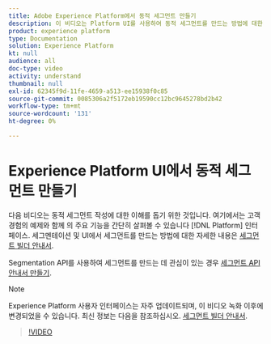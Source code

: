 ```yaml
---
title: Adobe Experience Platform에서 동적 세그먼트 만들기
description: 이 비디오는 Platform UI를 사용하여 동적 세그먼트를 만드는 방법에 대한 기본적인 이해를 제공합니다.
product: experience platform
type: Documentation
solution: Experience Platform
kt: null
audience: all
doc-type: video
activity: understand
thumbnail: null
exl-id: 62345f9d-11fe-4659-a513-ee15938f0c85
source-git-commit: 0085306a2f5172eb19590cc12bc9645278bd2b42
workflow-type: tm+mt
source-wordcount: '131'
ht-degree: 0%

---
```


# Experience Platform UI에서 동적 세그먼트 만들기

다음 비디오는 동적 세그먼트 작성에 대한 이해를 돕기 위한 것입니다. 여기에서는 고객 경험의 예제와 함께 의 주요 기능을 간단히 살펴볼 수 있습니다 [!DNL Platform] 인터페이스. 세그멘테이션 및 UI에서 세그먼트를 만드는 방법에 대한 자세한 내용은 [세그먼트 빌더 안내서](../ui/segment-builder.md).

Segmentation API를 사용하여 세그먼트를 만드는 데 관심이 있는 경우 [세그먼트 API 안내서 만들기](../tutorials/create-a-segment.md).

>[!NOTE]
>
>Experience Platform 사용자 인터페이스는 자주 업데이트되며, 이 비디오 녹화 이후에 변경되었을 수 있습니다. 최신 정보는 다음을 참조하십시오. [세그먼트 빌더 안내서](../ui/segment-builder.md).

>[!VIDEO](https://video.tv.adobe.com/v/27428?quality=12&learn=on)
